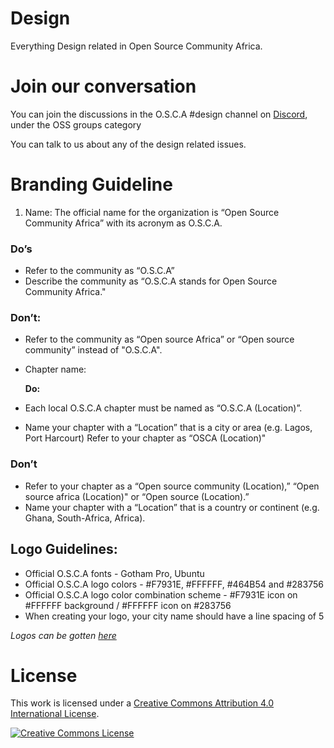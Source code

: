 
# Design
Everything Design related in Open Source Community Africa.

# Join our conversation
You can join the discussions in the O.S.C.A #design channel on <a rel="Discord" href="https://discord.gg/8STPZzN">Discord</a>, under the OSS groups category 

You can talk to us about any of the design related issues.


# Branding Guideline
1. Name: The official name for the organization is “Open Source Community Africa” with its acronym as O.S.C.A.

### Do’s

* Refer to the community as “O.S.C.A”
* Describe the community as “O.S.C.A stands for Open Source Community Africa."

### Don’t:

* Refer to the community as “Open source Africa” or “Open source community” instead of "O.S.C.A".
* Chapter name:

  **Do:**

* Each local O.S.C.A chapter must be named as “O.S.C.A \(Location\)”.
* Name your chapter with a “Location” that is a city or area \(e.g. Lagos, Port Harcourt\) Refer to your chapter as “OSCA \(Location\)"

### Don’t

* Refer to your chapter as a “Open source community \(Location\),” “Open source africa \(Location\)" or “Open source \(Location\).”
* Name your chapter with a “Location” that is a country or continent \(e.g. Ghana, South-Africa, Africa\).

## Logo Guidelines:

* Official O.S.C.A fonts - Gotham Pro, Ubuntu
* Official O.S.C.A logo colors - \#F7931E, \#FFFFFF, \#464B54 and \#283756
* Official O.S.C.A logo color combination scheme - #F7931E icon on #FFFFFF background / #FFFFFF icon on #283756
* When creating your logo, your city name should have a line spacing of 5

_Logos can be gotten_ [_here_](https://github.com/oscafrica/Design/tree/master/OSCA%20Assets/Logo_PNG:SVG)



# License

This work is licensed under 
a <a rel="license" href="http://creativecommons.org/licenses/by/4.0/">Creative Commons Attribution 4.0 International License</a>.

<a rel="license" href="http://creativecommons.org/licenses/by/4.0/"><img alt="Creative Commons License" style="border-width:0" src="https://i.creativecommons.org/l/by/4.0/88x31.png" /></a>
